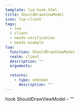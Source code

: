 ```yaml
---
template: lua-hook.html
title: ShouldDrawViewModel
icon: lua-client
tags:
  - lua
  - client
  - needs-verification
  - needs-example
lua:
  function: ShouldDrawViewModel
  realm: client
  description: ""
  arguments:
  
  returns:
    - type: unknown
      description: ""
---
```


<div class="lua__search__keywords">
hook ShouldDrawViewModel &#x2013; ""
</div>
